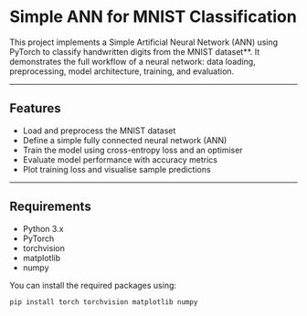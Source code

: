 # Simple ANN for MNIST Classification

This project implements a Simple Artificial Neural Network (ANN) using PyTorch to classify handwritten digits from the MNIST dataset**. It demonstrates the full workflow of a neural network: data loading, preprocessing, model architecture, training, and evaluation.

---

## Features

- Load and preprocess the MNIST dataset
- Define a simple fully connected neural network (ANN)
- Train the model using cross-entropy loss and an optimiser
- Evaluate model performance with accuracy metrics
- Plot training loss and visualise sample predictions

---

## Requirements

- Python 3.x
- PyTorch
- torchvision
- matplotlib
- numpy

You can install the required packages using:

```bash
pip install torch torchvision matplotlib numpy
